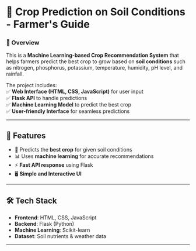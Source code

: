 # 🌾 Crop Prediction on Soil Conditions - Farmer's Guide  

### **🚀 Overview**  
This is a **Machine Learning-based Crop Recommendation System** that helps farmers predict the best crop to grow based on **soil conditions** such as nitrogen, phosphorus, potassium, temperature, humidity, pH level, and rainfall.  

The project includes:  
✅ **Web Interface (HTML, CSS, JavaScript)** for user input  
✅ **Flask API** to handle predictions  
✅ **Machine Learning Model** to predict the best crop  
✅ **User-friendly Interface** for seamless predictions  

---

## **📌 Features**  
- 🌱 Predicts the **best crop** for given soil conditions  
- 📊 Uses **machine learning** for accurate recommendations  
- ⚡ **Fast API response** using Flask  
- 🖥️ **Simple and Interactive UI**  

---

## **🛠️ Tech Stack**  
- **Frontend**: HTML, CSS, JavaScript  
- **Backend**: Flask (Python)  
- **Machine Learning**: Scikit-learn  
- **Dataset**: Soil nutrients & weather data  

---

